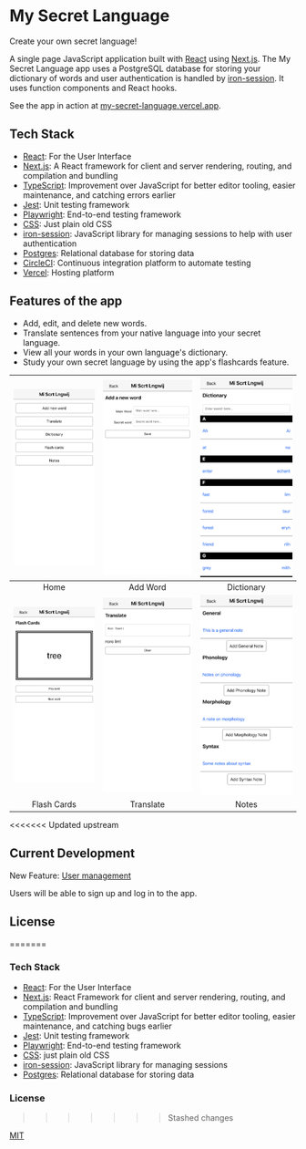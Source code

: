 # My Secret Language

Create your own secret language!

A single page JavaScript application built with [React](https://reactjs.org) using [Next.js](https://nextjs.org/). The My Secret Language app uses a PostgreSQL database for storing your dictionary of words and user authentication is handled by [iron-session](https://github.com/vvo/iron-session). It uses function components and React hooks.

See the app in action at [my-secret-language.vercel.app](https://my-secret-language.vercel.app/).

## Tech Stack

- [React](https://reactjs.org/): For the User Interface
- [Next.js](https://nextjs.org): A React framework for client and server rendering, routing, and compilation and bundling
- [TypeScript](https://www.typescriptlang.org/): Improvement over JavaScript for better editor tooling, easier maintenance, and catching errors earlier
- [Jest](https://jestjs.io/): Unit testing framework
- [Playwright](https://playwright.dev/): End-to-end testing framework
- [CSS](https://developer.mozilla.org/en-US/docs/Learn/CSS/First_steps/What_is_CSS): Just plain old CSS
- [iron-session](https://github.com/vvo/iron-session): JavaScript library for managing sessions to help with user authentication
- [Postgres](https://www.postgresql.org/): Relational database for storing data
- [CircleCI](https://circleci.com/): Continuous integration platform to automate testing
- [Vercel](https://vercel.com/): Hosting platform

## Features of the app

- Add, edit, and delete new words.
- Translate sentences from your native language into your secret language.
- View all your words in your own language's dictionary.
- Study your own secret language by using the app's flashcards feature.

|    ![App Home](docs/screenshots/home.png)     | ![App Home](docs/screenshots/add-word.png)  | ![App Home](docs/screenshots/dictionary.png) |
| :-------------------------------------------: | :-----------------------------------------: | :------------------------------------------: |
|                     Home                      |                  Add Word                   |                  Dictionary                  |
| ![App Home](docs/screenshots/flash-cards.png) | ![App Home](docs/screenshots/translate.png) |   ![App Home](docs/screenshots/notes.png)    |
|                  Flash Cards                  |                  Translate                  |                    Notes                     |

<<<<<<< Updated upstream

## Current Development

New Feature: [User management](https://github.com/dmatthew/my-secret-language/pull/13)

Users will be able to sign up and log in to the app.

## License

=======

### Tech Stack

- [React](https://reactjs.org/): For the User Interface
- [Next.js](https://nextjs.org): React Framework for client and server rendering, routing, and compilation and bundling
- [TypeScript](https://www.typescriptlang.org/): Improvement over JavaScript for better editor tooling, easier maintenance, and catching bugs earlier
- [Jest](https://jestjs.io/): Unit testing framework
- [Playwright](https://playwright.dev/): End-to-end testing framework
- [CSS](https://developer.mozilla.org/en-US/docs/Learn/CSS/First_steps/What_is_CSS): just plain old CSS
- [iron-session](https://github.com/vvo/iron-session): JavaScript library for managing sessions
- [Postgres](https://www.postgresql.org/): Relational database for storing data

### License

> > > > > > > Stashed changes

[MIT](/LICENSE)
